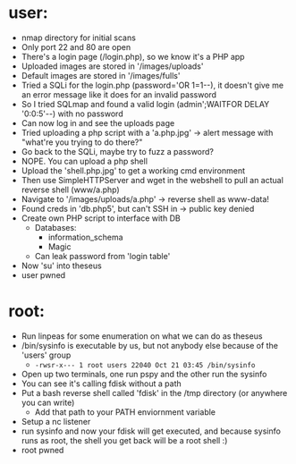 # user:
  - nmap directory for initial scans
  - Only port 22 and 80 are open
  - There's a login page (/login.php), so we know it's a PHP app
  - Uploaded images are stored in '/images/uploads'
  - Default images are stored in '/images/fulls'
  - Tried a SQLi for the login.php (password='OR 1=1--), it doesn't give me an error message like it does for an invalid password
  - So I tried SQLmap and found a valid login (admin';WAITFOR DELAY '0:0:5'--) with no password
  - Can now log in and see the uploads page
  - Tried uploading a php script with a 'a.php.jpg' -> alert message with "what're you trying to do there?"
  - Go back to the SQLi, maybe try to fuzz a password?
  - NOPE. You can upload a php shell
  - Upload the 'shell.php.jpg' to get a working cmd environment
  - Then use SimpleHTTPServer and wget in the webshell to pull an actual reverse shell (www/a.php)
  - Navigate to '/images/uploads/a.php' -> reverse shell as www-data!
  - Found creds in 'db.php5', but can't SSH in -> public key denied
  - Create own PHP script to interface with DB
    - Databases:
      - information_schema
      - Magic
    - Can leak password from 'login table'
  - Now 'su' into theseus
  - user pwned

# root:
  - Run linpeas for some enumeration on what we can do as theseus
  - /bin/sysinfo is executable by us, but not anybody else because of the 'users' group
    - ```-rwsr-x--- 1 root users 22040 Oct 21 03:45 /bin/sysinfo```
  - Open up two terminals, one run pspy and the other run the sysinfo
  - You can see it's calling fdisk without a path
  - Put a bash reverse shell called 'fdisk' in the /tmp directory (or anywhere you can write)
    - Add that path to your PATH enviornment variable
  - Setup a nc listener
  - run sysinfo and now your fdisk will get executed, and because sysinfo runs as root, the shell you get back will be a root shell :)
  - root pwned
